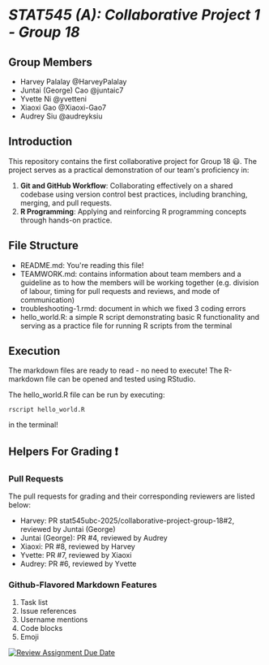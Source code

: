 # *STAT545 (A): Collaborative Project 1 - Group 18*

## Group Members

- Harvey Palalay @HarveyPalalay
- Juntai (George) Cao @juntaic7
- Yvette Ni @yvetteni
- Xiaoxi Gao @Xiaoxi-Gao7
- Audrey Siu @audreyksiu

## Introduction

This repository contains the first collaborative project for Group 18 :smiley:. The project serves as a practical demonstration of our team's proficiency in:

1. **Git and GitHub Workflow**: Collaborating effectively on a shared codebase using version control best practices, including branching, merging, and pull requests.
2. **R Programming**: Applying and reinforcing R programming concepts through hands-on practice.

## File Structure

- README.md: You're reading this file!
- TEAMWORK.md: contains information about team members and a guideline as to how the members will be working together (e.g. division of labour, timing for pull requests and reviews, and mode of communication)
- troubleshooting-1.rmd: document in which we fixed 3 coding errors
- hello_world.R: a simple R script demonstrating basic R functionality and serving as a practice file for running R scripts from the terminal

## Execution

The markdown files are ready to read - no need to execute! The R-markdown file can be opened and tested using RStudio.

The hello_world.R file can be run by executing:

```shell
rscript hello_world.R
```

in the terminal!

## Helpers For Grading :exclamation:

### Pull Requests

The pull requests for grading and their corresponding reviewers are listed below:

- Harvey: PR stat545ubc-2025/collaborative-project-group-18#2, reviewed by Juntai (George)
- Juntai (George): PR #4, reviewed by Audrey
- Xiaoxi: PR #8, reviewed by Harvey
- Yvette: PR #7, reviewed by Xiaoxi
- Audrey: PR #6, reviewed by Yvette

### Github-Flavored Markdown Features

1. Task list
2. Issue references
3. Username mentions
4. Code blocks
5. Emoji

[![Review Assignment Due Date](https://classroom.github.com/assets/deadline-readme-button-22041afd0340ce965d47ae6ef1cefeee28c7c493a6346c4f15d667ab976d596c.svg)](https://classroom.github.com/a/9EMQ9uX-)
